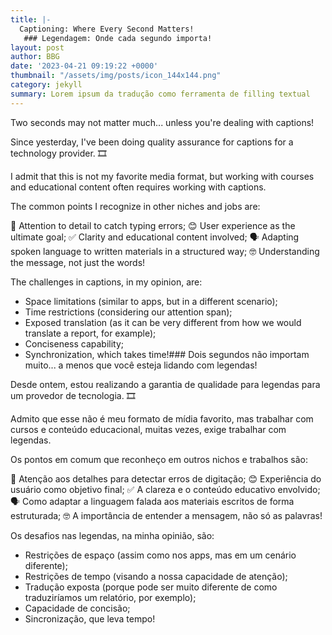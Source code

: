 ```yaml
---
title: |-
  Captioning: Where Every Second Matters!
   ### Legendagem: Onde cada segundo importa!
layout: post
author: BBG
date: '2023-04-21 09:19:22 +0000'
thumbnail: "/assets/img/posts/icon_144x144.png"
category: jekyll
summary: Lorem ipsum da tradução como ferramenta de filling textual
---
```


Two seconds may not matter much... unless you're dealing with captions!

Since yesterday, I've been doing quality assurance for captions for a technology provider. 🎞️

I admit that this is not my favorite media format, but working with courses and educational content often requires working with captions.

The common points I recognize in other niches and jobs are:

🔎 Attention to detail to catch typing errors;
😊 User experience as the ultimate goal;
✅ Clarity and educational content involved;
🗣️ Adapting spoken language to written materials in a structured way;
🤓 Understanding the message, not just the words!

The challenges in captions, in my opinion, are:

- Space limitations (similar to apps, but in a different scenario);
- Time restrictions (considering our attention span);
- Exposed translation (as it can be very different from how we would translate a report, for example);
- Conciseness capability;
- Synchronization, which takes time!###
Dois segundos não importam muito... a menos que você esteja lidando com legendas!

Desde ontem, estou realizando a garantia de qualidade para legendas para um provedor de tecnologia. 🎞️

Admito que esse não é meu formato de mídia favorito, mas trabalhar com cursos e conteúdo educacional, muitas vezes, exige trabalhar com legendas.

Os pontos em comum que reconheço em outros nichos e trabalhos são:

🔎 Atenção aos detalhes para detectar erros de digitação;
😊 Experiência do usuário como objetivo final;
✅ A clareza e o conteúdo educativo envolvido;
🗣️ Como adaptar a linguagem falada aos materiais escritos de forma estruturada;
🤓 A importância de entender a mensagem, não só as palavras!

Os desafios nas legendas, na minha opinião, são:

- Restrições de espaço (assim como nos apps, mas em um cenário diferente);
- Restrições de tempo (visando a nossa capacidade de atenção);
- Tradução exposta (porque pode ser muito diferente de como traduziríamos um relatório, por exemplo);
- Capacidade de concisão;
- Sincronização, que leva tempo!
